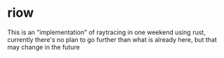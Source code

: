 # riow
This is an "implementation" of raytracing in one weekend using rust, currently there's no plan to go further
than what is already here, but that may change in the future
